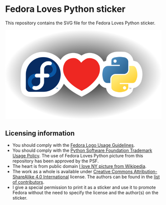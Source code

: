 Fedora Loves Python sticker
===========================

This repository contains the SVG file for the Fedora Loves Python sticker.

![Fedora Loves Python](/preview.png?raw=true)

Licensing information
---------------------

 * You should comply with the [Fedora Logo Usage Guidelines](https://fedoraproject.org/wiki/Logo/UsageGuidelines).
 * You should comply with the [Python Software Foundation Trademark Usage Policy](https://www.python.org/psf/trademarks/). The use of Fedora Loves Python picture from this repository has been approved by the PSF.
 * The heart is from public domain [I love NY picture from Wikipedia](https://commons.wikimedia.org/wiki/File:I_Love_New_York.svg).
 * The work as a whole is available under [Creative Commons Attribution-ShareAlike 4.0 International](http://creativecommons.org/licenses/by-sa/4.0/) license. The authors can be found in the [list of contributors](https://github.com/fedora-python/fedora-loves-python/graphs/contributors).
 * I give a special permission to print it as a sticker and use it to promote Fedora without the need to specify the license and the author(s) on the sticker.
